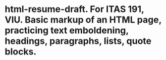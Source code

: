 # html-resume-draft. For ITAS 191, VIU. Basic markup of an HTML page, practicing text emboldening, headings, paragraphs, lists, quote blocks. 

